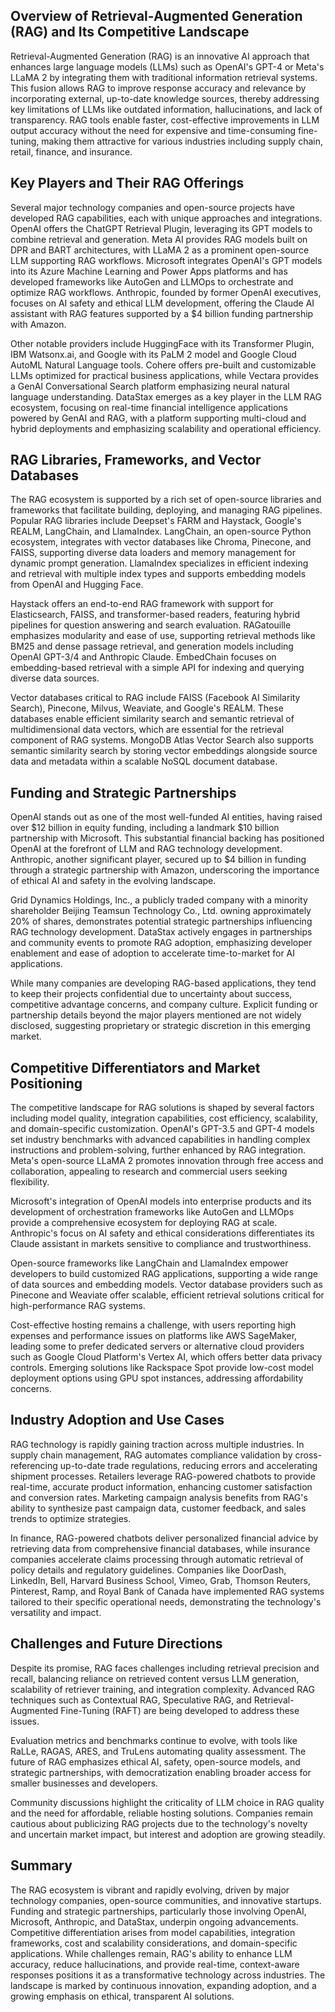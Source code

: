 ## Overview of Retrieval-Augmented Generation (RAG) and Its Competitive Landscape
Retrieval-Augmented Generation (RAG) is an innovative AI approach that enhances large language models (LLMs) such as OpenAI's GPT-4 or Meta's LLaMA 2 by integrating them with traditional information retrieval systems. This fusion allows RAG to improve response accuracy and relevance by incorporating external, up-to-date knowledge sources, thereby addressing key limitations of LLMs like outdated information, hallucinations, and lack of transparency. RAG tools enable faster, cost-effective improvements in LLM output accuracy without the need for expensive and time-consuming fine-tuning, making them attractive for various industries including supply chain, retail, finance, and insurance.

## Key Players and Their RAG Offerings
Several major technology companies and open-source projects have developed RAG capabilities, each with unique approaches and integrations. OpenAI offers the ChatGPT Retrieval Plugin, leveraging its GPT models to combine retrieval and generation. Meta AI provides RAG models built on DPR and BART architectures, with LLaMA 2 as a prominent open-source LLM supporting RAG workflows. Microsoft integrates OpenAI's GPT models into its Azure Machine Learning and Power Apps platforms and has developed frameworks like AutoGen and LLMOps to orchestrate and optimize RAG workflows. Anthropic, founded by former OpenAI executives, focuses on AI safety and ethical LLM development, offering the Claude AI assistant with RAG features supported by a $4 billion funding partnership with Amazon.

Other notable providers include HuggingFace with its Transformer Plugin, IBM Watsonx.ai, and Google with its PaLM 2 model and Google Cloud AutoML Natural Language tools. Cohere offers pre-built and customizable LLMs optimized for practical business applications, while Vectara provides a GenAI Conversational Search platform emphasizing neural natural language understanding. DataStax emerges as a key player in the LLM RAG ecosystem, focusing on real-time financial intelligence applications powered by GenAI and RAG, with a platform supporting multi-cloud and hybrid deployments and emphasizing scalability and operational efficiency.

## RAG Libraries, Frameworks, and Vector Databases
The RAG ecosystem is supported by a rich set of open-source libraries and frameworks that facilitate building, deploying, and managing RAG pipelines. Popular RAG libraries include Deepset's FARM and Haystack, Google's REALM, LangChain, and LlamaIndex. LangChain, an open-source Python ecosystem, integrates with vector databases like Chroma, Pinecone, and FAISS, supporting diverse data loaders and memory management for dynamic prompt generation. LlamaIndex specializes in efficient indexing and retrieval with multiple index types and supports embedding models from OpenAI and Hugging Face.

Haystack offers an end-to-end RAG framework with support for Elasticsearch, FAISS, and transformer-based readers, featuring hybrid pipelines for question answering and search evaluation. RAGatouille emphasizes modularity and ease of use, supporting retrieval methods like BM25 and dense passage retrieval, and generation models including OpenAI GPT-3/4 and Anthropic Claude. EmbedChain focuses on embedding-based retrieval with a simple API for indexing and querying diverse data sources.

Vector databases critical to RAG include FAISS (Facebook AI Similarity Search), Pinecone, Milvus, Weaviate, and Google's REALM. These databases enable efficient similarity search and semantic retrieval of multidimensional data vectors, which are essential for the retrieval component of RAG systems. MongoDB Atlas Vector Search also supports semantic similarity search by storing vector embeddings alongside source data and metadata within a scalable NoSQL document database.

## Funding and Strategic Partnerships
OpenAI stands out as one of the most well-funded AI entities, having raised over $12 billion in equity funding, including a landmark $10 billion partnership with Microsoft. This substantial financial backing has positioned OpenAI at the forefront of LLM and RAG technology development. Anthropic, another significant player, secured up to $4 billion in funding through a strategic partnership with Amazon, underscoring the importance of ethical AI and safety in the evolving landscape.

Grid Dynamics Holdings, Inc., a publicly traded company with a minority shareholder Beijing Teamsun Technology Co., Ltd. owning approximately 20% of shares, demonstrates potential strategic partnerships influencing RAG technology development. DataStax actively engages in partnerships and community events to promote RAG adoption, emphasizing developer enablement and ease of adoption to accelerate time-to-market for AI applications.

While many companies are developing RAG-based applications, they tend to keep their projects confidential due to uncertainty about success, competitive advantage concerns, and company culture. Explicit funding or partnership details beyond the major players mentioned are not widely disclosed, suggesting proprietary or strategic discretion in this emerging market.

## Competitive Differentiators and Market Positioning
The competitive landscape for RAG solutions is shaped by several factors including model quality, integration capabilities, cost efficiency, scalability, and domain-specific customization. OpenAI's GPT-3.5 and GPT-4 models set industry benchmarks with advanced capabilities in handling complex instructions and problem-solving, further enhanced by RAG integration. Meta's open-source LLaMA 2 promotes innovation through free access and collaboration, appealing to research and commercial users seeking flexibility.

Microsoft's integration of OpenAI models into enterprise products and its development of orchestration frameworks like AutoGen and LLMOps provide a comprehensive ecosystem for deploying RAG at scale. Anthropic's focus on AI safety and ethical considerations differentiates its Claude assistant in markets sensitive to compliance and trustworthiness.

Open-source frameworks like LangChain and LlamaIndex empower developers to build customized RAG applications, supporting a wide range of data sources and embedding models. Vector database providers such as Pinecone and Weaviate offer scalable, efficient retrieval solutions critical for high-performance RAG systems.

Cost-effective hosting remains a challenge, with users reporting high expenses and performance issues on platforms like AWS SageMaker, leading some to prefer dedicated servers or alternative cloud providers such as Google Cloud Platform's Vertex AI, which offers better data privacy controls. Emerging solutions like Rackspace Spot provide low-cost model deployment options using GPU spot instances, addressing affordability concerns.

## Industry Adoption and Use Cases
RAG technology is rapidly gaining traction across multiple industries. In supply chain management, RAG automates compliance validation by cross-referencing up-to-date trade regulations, reducing errors and accelerating shipment processes. Retailers leverage RAG-powered chatbots to provide real-time, accurate product information, enhancing customer satisfaction and conversion rates. Marketing campaign analysis benefits from RAG's ability to synthesize past campaign data, customer feedback, and sales trends to optimize strategies.

In finance, RAG-powered chatbots deliver personalized financial advice by retrieving data from comprehensive financial databases, while insurance companies accelerate claims processing through automatic retrieval of policy details and regulatory guidelines. Companies like DoorDash, LinkedIn, Bell, Harvard Business School, Vimeo, Grab, Thomson Reuters, Pinterest, Ramp, and Royal Bank of Canada have implemented RAG systems tailored to their specific operational needs, demonstrating the technology's versatility and impact.

## Challenges and Future Directions
Despite its promise, RAG faces challenges including retrieval precision and recall, balancing reliance on retrieved content versus LLM generation, scalability of retriever training, and integration complexity. Advanced RAG techniques such as Contextual RAG, Speculative RAG, and Retrieval-Augmented Fine-Tuning (RAFT) are being developed to address these issues.

Evaluation metrics and benchmarks continue to evolve, with tools like RaLLe, RAGAS, ARES, and TruLens automating quality assessment. The future of RAG emphasizes ethical AI, safety, open-source models, and strategic partnerships, with democratization enabling broader access for smaller businesses and developers.

Community discussions highlight the criticality of LLM choice in RAG quality and the need for affordable, reliable hosting solutions. Companies remain cautious about publicizing RAG projects due to the technology's novelty and uncertain market impact, but interest and adoption are growing steadily.

## Summary
The RAG ecosystem is vibrant and rapidly evolving, driven by major technology companies, open-source communities, and innovative startups. Funding and strategic partnerships, particularly those involving OpenAI, Microsoft, Anthropic, and DataStax, underpin ongoing advancements. Competitive differentiation arises from model capabilities, integration frameworks, cost and scalability considerations, and domain-specific applications. While challenges remain, RAG's ability to enhance LLM accuracy, reduce hallucinations, and provide real-time, context-aware responses positions it as a transformative technology across industries. The landscape is marked by continuous innovation, expanding adoption, and a growing emphasis on ethical, transparent AI solutions.